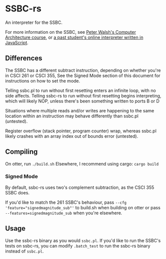 # SSBC-rs
An interpreter for the SSBC.

For more information on the SSBC, see [Peter Walsh's Computer Architecture course](http://csci.viu.ca/~pwalsh/teaching/261/261/261.html),
or [a past student's online interpreter written in JavaScript](https://babakanoosh.github.io/Visual-SSBC/index.html).

## Differences
The SSBC has a different subtract instruction, depending on whether you're in CSCI 261 or CSCI 355,
See the Signed Mode section of this document for instructions on how to set the mode.

Telling ssbc.pl to run without first resetting enters an infinite loop, with no side affects.
Telling ssbc-rs to run without first resetting begins interpreting, which will likely NOP, unless there's been something written to ports B or D

Situations where multiple reads and/or writes are happening to the same location within an instruction may behave differently than ssbc.pl (untested).

Register overflow (stack pointer, program counter) wrap, whereas ssbc.pl likely crashes with an array index out of bounds error (untested).

## Compiling
On otter, run `./build.sh`
Elsewhere, I recommend using cargo: `cargo build`

### Signed Mode
By default, ssbc-rs uses two's complement subtraction, as the CSCI 355 SSBC does.

If you'd like to match the 261 SSBC's behaviour,
pass `--cfg 'feature="signedmagnitude_sub"'` to build.sh when building on otter
or pass `--features=signedmagnitude_sub` when you're elsewhere.


## Usage
Use the ssbc-rs binary as you would `ssbc.pl`.
If you'd like to run the SSBC's tests on ssbc-rs, you can modify `.batch_test` to run the ssbc-rs binary instead of `ssbc.pl`.
